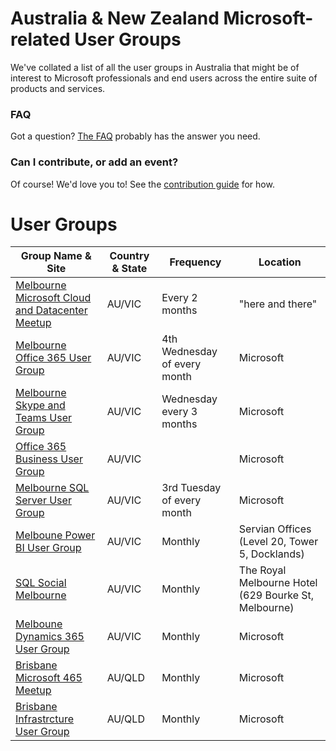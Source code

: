 # Australia & New Zealand Microsoft-related User Groups

We've collated a list of all the user groups in Australia that might be of interest to Microsoft professionals and end users across the entire suite of products and services.


### FAQ

Got a question? [The FAQ](https://github.com/loryanstrant/anzusergroups/blob/master/FAQ.md) probably has the answer you need.

### Can I contribute, or add an event?

Of course! We'd love you to! See the [contribution guide](https://github.com/loryanstrant/anzusergroups/blob/master/contributing.md) for how.

# User Groups


| Group Name & Site | Country & State | Frequency | Location |
| ----------------- | --------------- | --------- | -------- |
| [Melbourne Microsoft Cloud and Datacenter Meetup](https://www.meetup.com/Melbourne-Microsoft-Cloud-and-Datacenter-Meetup/) | AU/VIC | Every 2 months | "here and there" |
| [Melbourne Office 365 User Group](https://www.meetup.com/en-AU/Melbourne-Office-365-Meetup/) | AU/VIC | 4th Wednesday of every month | Microsoft |
| [Melbourne Skype and Teams User Group](https://www.meetup.com/en-AU/Melbourne-UC/) | AU/VIC | Wednesday every 3 months | Microsoft |
| [Office 365 Business User Group](https://www.meetup.com/en-AU/Melbourne-Office-365-Business-User-Group/) | AU/VIC |  | Microsoft |
| [Melbourne SQL Server User Group](https://melbourne.pass.org/) | AU/VIC | 3rd Tuesday of every month | Microsoft |
| [Melboune Power BI User Group](https://www.meetup.com/Power-BI-Melbourne/) | AU/VIC | Monthly | Servian Offices (Level 20, Tower 5, Docklands) |
| [SQL Social Melbourne](https://www.meetup.com/SQL-Social-Melbourne) | AU/VIC | Monthly | The Royal Melbourne Hotel (629 Bourke St, Melbourne) |
| [Melboune Dynamics 365 User Group](https://www.d365ug.com/communities/community-home?CommunityKey=6beb5933-0b8f-4ebe-b3d9-132a87182f92) | AU/VIC | Monthly | Microsoft |
| [Brisbane Microsoft 465 Meetup](https://www.365community.org/) | AU/QLD | Monthly | Microsoft |
| [Brisbane Infrastrcture User Group](http://www.bigau.org/) | AU/QLD | Monthly | Microsoft |
